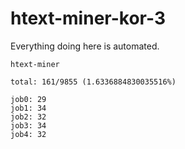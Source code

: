 # htext-miner-kor-3

Everything doing here is automated.

```
htext-miner

total: 161/9855 (1.6336884830035516%)

job0: 29
job1: 34
job2: 32
job3: 34
job4: 32
```